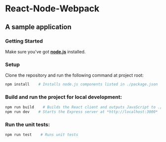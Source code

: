 # React-Node-Webpack
## A sample application


### Getting Started
Make sure you've got **[node.js](https://nodejs.org/)** installed.

### Setup
Clone the repository and run the following command at project root:
```sh
npm install    # Installs node.js components listed in ./package.json
```

### Build and run the project for local development:
```sh
npm run build    # Builds the React client and outputs JavaScript to ./build/scripts
npm run dev    # Starts the Express server at *http://localhost:3000*
```

### Run the unit tests:
```sh
npm run test    # Runs unit tests
```

